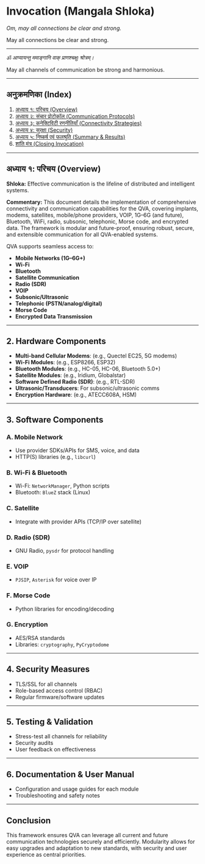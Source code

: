 # Invocation (Mangala Shloka)

_Om, may all connections be clear and strong._

May all connections be clear and strong.

---

_ॐ आप्यायन्तु ममाङ्गानि वाक् प्राणश्चक्षुः श्रोत्रम्।_

May all channels of communication be strong and harmonious.

---

## अनुक्रमणिका (Index)

1. [अध्याय १: परिचय (Overview)](#adhyaya-1)
2. [अध्याय २: संचार प्रोटोकॉल (Communication Protocols)](#adhyaya-2)
3. [अध्याय ३: कनेक्टिविटी रणनीतियाँ (Connectivity Strategies)](#adhyaya-3)
4. [अध्याय ४: सुरक्षा (Security)](#adhyaya-4)
5. [अध्याय ५: निष्कर्ष एवं फलश्रुति (Summary & Results)](#adhyaya-5)
6. [शांति मंत्र (Closing Invocation)](#shanti)

---

## अध्याय १: परिचय (Overview) <a name="adhyaya-1"></a>

**Shloka:**
Effective communication is the lifeline of distributed and intelligent systems.

**Commentary:**
This document details the implementation of comprehensive connectivity and communication capabilities for the QVA, covering implants, modems, satellites, mobile/phone providers, VOIP, 1G–6G (and future), Bluetooth, WiFi, radio, subsonic, telephonic, Morse code, and encrypted data. The framework is modular and future-proof, ensuring robust, secure, and extensible communication for all QVA-enabled systems.


QVA supports seamless access to:
- **Mobile Networks (1G–6G+)**
- **Wi-Fi**
- **Bluetooth**
- **Satellite Communication**
- **Radio (SDR)**
- **VOIP**
- **Subsonic/Ultrasonic**
- **Telephonic (PSTN/analog/digital)**
- **Morse Code**
- **Encrypted Data Transmission**

---

## 2. Hardware Components

- **Multi-band Cellular Modems**: (e.g., Quectel EC25, 5G modems)
- **Wi-Fi Modules**: (e.g., ESP8266, ESP32)
- **Bluetooth Modules**: (e.g., HC-05, HC-06, Bluetooth 5.0+)
- **Satellite Modules**: (e.g., Iridium, Globalstar)
- **Software Defined Radio (SDR)**: (e.g., RTL-SDR)
- **Ultrasonic/Transducers**: For subsonic/ultrasonic comms
- **Encryption Hardware**: (e.g., ATECC608A, HSM)

---

## 3. Software Components

### A. Mobile Network
- Use provider SDKs/APIs for SMS, voice, and data
- HTTP(S) libraries (e.g., `libcurl`)

### B. Wi-Fi & Bluetooth
- Wi-Fi: `NetworkManager`, Python scripts
- Bluetooth: `BlueZ` stack (Linux)

### C. Satellite
- Integrate with provider APIs (TCP/IP over satellite)

### D. Radio (SDR)
- GNU Radio, `pysdr` for protocol handling

### E. VOIP
- `PJSIP`, `Asterisk` for voice over IP

### F. Morse Code
- Python libraries for encoding/decoding

### G. Encryption
- AES/RSA standards
- Libraries: `cryptography`, `PyCryptodome`

---

## 4. Security Measures
- TLS/SSL for all channels
- Role-based access control (RBAC)
- Regular firmware/software updates

---

## 5. Testing & Validation
- Stress-test all channels for reliability
- Security audits
- User feedback on effectiveness

---

## 6. Documentation & User Manual
- Configuration and usage guides for each module
- Troubleshooting and safety notes

---

## Conclusion

This framework ensures QVA can leverage all current and future communication technologies securely and efficiently. Modularity allows for easy upgrades and adaptation to new standards, with security and user experience as central priorities.
